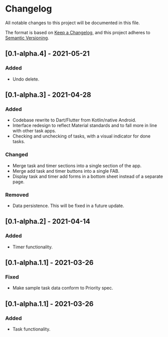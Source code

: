 # Changelog
All notable changes to this project will be documented in this file.

The format is based on [Keep a Changelog](https://keepachangelog.com/en/1.0.0/),
and this project adheres to [Semantic Versioning](https://semver.org/spec/v2.0.0.html).

## [0.1-alpha.4] - 2021-05-21

### Added
- Undo delete.

## [0.1-alpha.3] - 2021-04-28

### Added
- Codebase rewrite to Dart/Flutter from Kotlin/native Android.
- Interface redesign to reflect Material standards and to fall more in line with other task apps.
- Checking and unchecking of tasks, with a visual indicator for done tasks.

### Changed
- Merge task and timer sections into a single section of the app.
- Merge add task and timer buttons into a single FAB.
- Display task and timer add forms in a bottom sheet instead of a separate page.

### Removed
- Data persistence. This will be fixed in a future update.

## [0.1-alpha.2] - 2021-04-14

### Added
- Timer functionality.

## [0.1-alpha.1.1] - 2021-03-26

### Fixed
- Make sample task data conform to Priority spec.

## [0.1-alpha.1.1] - 2021-03-26

### Added
- Task functionality.
